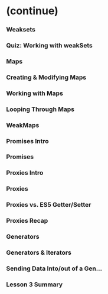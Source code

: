 # (continue)

### Weaksets


### Quiz: Working with weakSets


### Maps


### Creating & Modifying Maps


### Working with Maps


### Looping Through Maps


### WeakMaps


### Promises Intro


### Promises


### Proxies Intro


### Proxies


### Proxies vs. ES5 Getter/Setter


### Proxies Recap


### Generators


### Generators & Iterators


### Sending Data Into/out of a Gen...


### Lesson 3 Summary
